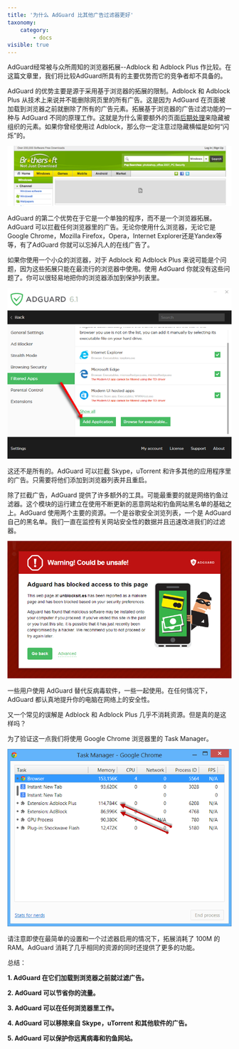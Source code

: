 ```yaml
---
title: '为什么 AdGuard 比其他广告过滤器更好'
taxonomy:
    category:
        - docs
visible: true
---
```


AdGuard经常被与众所周知的浏览器拓展--Adblock 和 Adblock Plus 作比较。在这篇文章里，我们将比较AdGuard所具有的主要优势而它的竞争者却不具备的。

AdGuard 的优势主要是源于采用基于浏览器的拓展的限制。Adblock 和 Adblock Plus 从技术上来说并不能删除网页里的所有广告。这是因为 AdGuard 在页面被加载到浏览器之前就删除了所有的广告元素。拓展基于浏览器的广告过滤功能的一种与 AdGuard 不同的原理工作。这就是为什么需要额外的页面[后期处理](http://adguard.com/en/how-ads-blocked.html#cosmetic)来隐藏被组织的元素。如果你曾经使用过 Adblock，那么你一定注意过隐藏横幅是如何“闪烁”的。

![](banner.png)

AdGuard 的第二个优势在于它是一个单独的程序，而不是一个浏览器拓展。AdGuard 可以拦截任何浏览器里的广告。无论你使用什么浏览器，无论它是Google Chrome，Mozilla Firefox，Opera，Internet Explorer还是Yandex等等，有了AdGuard 你就可以忘掉凡人的在线广告了。

如果你使用一个小众的浏览器，对于 Adblock 和 Adblock Plus 来说可能是个问题，因为这些拓展只能在最流行的浏览器中使用。使用 AdGuard 你就没有这些问题了。你可以很轻易地把你的浏览器添加到保护列表里。

![](add_app_en.png)

这还不是所有的。AdGuard 可以拦截 Skype，uTorrent 和许多其他的应用程序里的广告。只需要将他们添加到浏览器列表并且重启。

除了拦截广告，AdGuard 提供了许多额外的工具。可能最重要的就是网络钓鱼过滤器。这个模块的运行建立在使用不断更新的恶意网站和钓鱼网站黑名单的基础之上。AdGuard 使用两个主要的资源。一个是谷歌安全浏览列表，一个是 AdGuard 自己的黑名单。我们一直在监控有关网站安全性的数据并且迅速改进我们的过滤器。

![](warning.png)

一些用户使用 AdGuard 替代反病毒软件，一些一起使用。在任何情况下，AdGuard 都认真地提升你的电脑在网络上的安全性。

又一个常见的误解是 Adblock 和 Adblock Plus 几乎不消耗资源。但是真的是这样吗？

为了验证这一点我们将使用 Google Chrome 浏览器里的 Task Manager。

![](task%20manager.png)

请注意即使在最简单的设置和一个过滤器启用的情况下，拓展消耗了 100M 的 RAM。AdGuard 消耗了几乎相同的资源的同时还提供了更多的功能。

总结：

**1. AdGuard 在它们加载到浏览器之前就过滤广告。**

**2. AdGuard 可以节省你的流量。**

**3. AdGuard 可以在任何浏览器里工作。**

**4. AdGuard 可以移除来自 Skype，uTorrent 和其他软件的广告。**

**5. AdGuard 可以保护你远离病毒和钓鱼网站。**